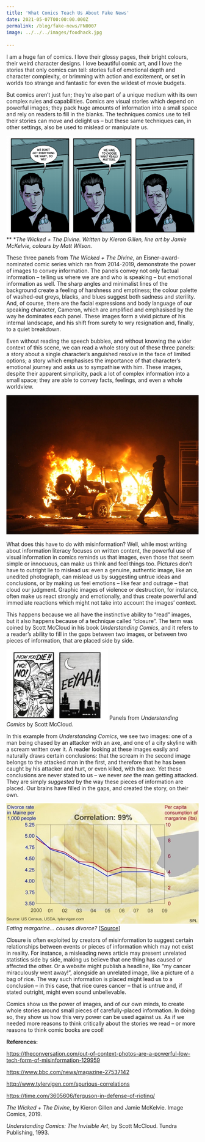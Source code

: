 ```yaml
---
title: 'What Comics Teach Us About Fake News'
date: 2021-05-07T00:00:00.000Z
permalink: /blog/fake-news/FN0007
image: ../../../images/foodhack.jpg

---
```


I am a huge fan of comics. I love their glossy pages, their bright colours, their weird character designs. I love beautiful comic art, and I love the stories that only comics can tell: stories full of emotional depth and character complexity, or brimming with action and excitement, or set in worlds too strange and fantastic for even the wildest of movie budgets.  

But comics aren’t just fun; they’re also part of a unique medium with its own complex rules and capabilities. Comics are visual stories which depend on powerful images; they pack huge amounts of information into a small space and rely on readers to fill in the blanks. The techniques comics use to tell their stories can move and delight us – but these same techniques can, in other settings, also be used to mislead or manipulate us.

![](../../../images/comics-panel-1-min.png)
** **The Wicked + The Divine. Written by Kieron Gillen, line art by Jamie McKelvie, colours by Matt Wilson.*



These three panels from *The Wicked + The Divine*, an Eisner-award-nominated comic series which ran from 2014-2019, demonstrate the power of images to convey information. The panels convey not only factual information – telling us where we are and who is speaking – but emotional information as well. The sharp angles and minimalist lines of the background create a feeling of harshness and emptiness; the colour palette of washed-out greys, blacks, and blues suggest both sadness and sterility. And, of course, there are the facial expressions and body language of our speaking character, Cameron, which are amplified and emphasised by the way he dominates each panel. These images form a vivid picture of his internal landscape, and his shift from surety to wry resignation and, finally, to a quiet breakdown.

Even without reading the speech bubbles, and without knowing the wider context of this scene, we can read a whole story out of these three panels: a story about a single character’s anguished resolve in the face of limited options; a story which emphasises the importance of that character’s emotional journey and asks us to sympathise with him. These images, despite their apparent simplicity, pack a lot of complex information into a small space; they are able to convey facts, feelings, and even a whole worldview. 

![](../../../images/83289047_s-min.jpg)



What does this have to do with misinformation? Well, while most writing about information literacy focuses on written content, the powerful use of visual information in comics reminds us that images, even those that seem simple or innocuous, can make us think and feel things too. Pictures don’t have to outright lie to mislead us: even a genuine, authentic image, like an unedited photograph, can mislead us by suggesting untrue ideas and conclusions, or by making us feel emotions – like fear and outrage – that cloud our judgment. Graphic images of violence or destruction, for instance, often make us react strongly and emotionally, and thus create powerful and immediate reactions which might not take into account the images’ context.

This happens because we all have the instinctive ability to “read” images, but it also happens because of a technique called “closure”. The term was coined by Scott McCloud in his book *Understanding Comics*, and it refers to a reader’s ability to fill in the gaps between two images, or between two pieces of information, that are placed side by side.

![](../../../images/comics-panel-2-min.jpg) 
 Panels from *Understanding Comics* by Scott McCloud.

In this example from *Understanding Comics*, we see two images: one of a man being chased by an attacker with an axe, and one of a city skyline with a scream written over it. A reader looking at these images easily and naturally draws certain conclusions: that the scream in the second image belongs to the attacked man in the first, and therefore that he has been caught by his attacker and hurt, or even killed, with the axe. Yet these conclusions are never stated to us – we never *see* the man getting attacked. They are simply *suggested* by the way these pieces of information are placed. Our brains have filled in the gaps, and created the story, on their own. 



![](../../../images/comics-panel-3-min.jpg)
 *Eating margarine… causes divorce?* [[Source](https://www.bbc.com/news/magazine-27537142)]

Closure is often exploited by creators of misinformation to suggest certain relationships between events or pieces of information which may not exist in reality. For instance, a misleading news article may present unrelated statistics side by side, making us believe that one thing has caused or affected the other. Or a website might publish a headline, like “my cancer miraculously went away!”, alongside an unrelated image, like a picture of a bag of rice. The way such information is placed might lead us to a conclusion – in this case, that rice cures cancer – that is untrue and, if stated outright, might even sound unbelievable. 

Comics show us the power of images, and of our own minds, to create whole stories around small pieces of carefully-placed information. In doing so, they show us how this very power can be used against us. As if we needed more reasons to think critically about the stories we read – or more reasons to think comic books are cool!



 

**References:**

https://theconversation.com/out-of-context-photos-are-a-powerful-low-tech-form-of-misinformation-129959

https://www.bbc.com/news/magazine-27537142

http://www.tylervigen.com/spurious-correlations

https://time.com/3605606/ferguson-in-defense-of-rioting/

*The Wicked + The Divine*, by Kieron Gillen and Jamie McKelvie. Image Comics, 2019.

*Understanding Comics: The Invisible Art*, by Scott McCloud. Tundra Publishing, 1993. 

 